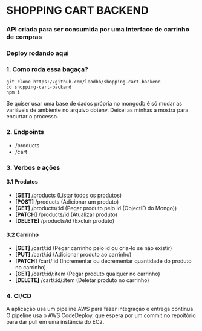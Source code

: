 # SHOPPING CART BACKEND
### API criada para ser consumida por uma interface de carrinho de compras
### Deploy rodando [aqui](http://18.230.60.184:3000/)

### 1. Como roda essa bagaça?

    git clone https://github.com/leodhb/shopping-cart-backend 
    cd shopping-cart-backend
    npm i
    
 Se quiser usar uma base de dados própria no mongodb é só mudar as variáveis de ambiente no arquivo dotenv. Deixei as minhas a mostra para encurtar o processo.
 
 ### 2. Endpoints
 
  - /products
  - /cart
  
 ### 3. Verbos e ações
 #### 3.1 Produtos
  - **[GET]** /products (Listar todos os produtos)
  - **[POST]** /products (Adicionar um produto)
  - **[GET]** /products/:id (Pegar produto pelo id (ObjectID do Mongo))
  - **[PATCH]** /products/id (Atualizar produto)
  - **[DELETE]** /products/id (Excluir produto)
  
 #### 3.2 Carrinho
  - **[GET]** /cart/:id (Pegar carrinho pelo id ou cria-lo se não existir)
  - **[PUT]** /cart/:id (Adicionar produto ao carrinho)
  - **[PATCH]** /cart/:id (Incrementar ou decrementar quantidade do produto no carrinho)
  - **[GET]** /cart/:id/:item (Pegar produto qualquer no carrinho)
  - **[DELETE]** /cart/:id/:item (Deletar produto no carrinho)
  
  ### 4. CI/CD
   A aplicação usa um pipeline AWS para fazer integração e entrega contínua. O pipeline usa o AWS CodeDeploy, que espera por um commit no repoitório para dar pull em uma instância do EC2.
